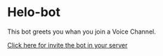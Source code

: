 # Helo-bot

This bot greets you whan you join a Voice Channel.

[Click here for invite the bot in your server](https://discord.com/api/oauth2/authorize?client_id=818548811412406304&permissions=11264&scope=bot)
